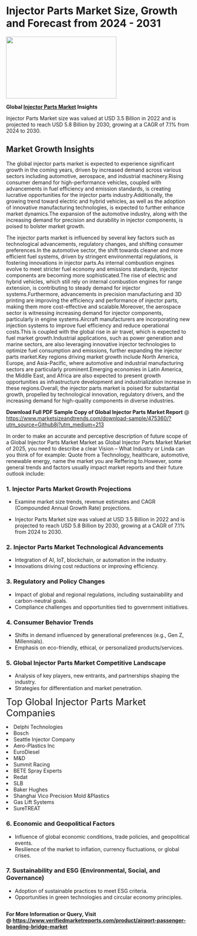 <H1>Injector Parts Market Size, Growth and Forecast from 2024 - 2031</H1><img class="aligncenter size-medium wp-image-584254" src="https://thirdeyenews.in/wp-content/uploads/2024/09/Global-Market-Research-300x168.jpeg" alt="" width="300" height="168" /><p><strong>Global&nbsp;<a href="https://www.marketsizeandtrends.com/download-sample/475360/?utm_source=Github8j?utm_medium=213">Injector Parts Market</a> Insights</strong></p><p>Injector Parts Market size was valued at USD 3.5 Billion in 2022 and is projected to reach USD 5.8 Billion by 2030, growing at a CAGR of 7.1% from 2024 to 2030.</p><p><h2>Market Growth Insights</h2> <p>The global injector parts market is expected to experience significant growth in the coming years, driven by increased demand across various sectors including automotive, aerospace, and industrial machinery.Rising consumer demand for high-performance vehicles, coupled with advancements in fuel efficiency and emission standards, is creating lucrative opportunities for the injector parts industry.Additionally, the growing trend toward electric and hybrid vehicles, as well as the adoption of innovative manufacturing technologies, is expected to further enhance market dynamics.The expansion of the automotive industry, along with the increasing demand for precision and durability in injector components, is poised to bolster market growth.</p> <p>The injector parts market is influenced by several key factors such as technological advancements, regulatory changes, and shifting consumer preferences.In the automotive sector, the shift towards cleaner and more efficient fuel systems, driven by stringent environmental regulations, is fostering innovations in injector parts.As internal combustion engines evolve to meet stricter fuel economy and emissions standards, injector components are becoming more sophisticated.The rise of electric and hybrid vehicles, which still rely on internal combustion engines for range extension, is contributing to steady demand for injector systems.Furthermore, advancements in precision manufacturing and 3D printing are improving the efficiency and performance of injector parts, making them more cost-effective and scalable.Moreover, the aerospace sector is witnessing increasing demand for injector components, particularly in engine systems.Aircraft manufacturers are incorporating new injection systems to improve fuel efficiency and reduce operational costs.This is coupled with the global rise in air travel, which is expected to fuel market growth.Industrial applications, such as power generation and marine sectors, are also leveraging innovative injector technologies to optimize fuel consumption and emissions, further expanding the injector parts market.Key regions driving market growth include North America, Europe, and Asia-Pacific, where automotive and industrial manufacturing sectors are particularly prominent.Emerging economies in Latin America, the Middle East, and Africa are also expected to present growth opportunities as infrastructure development and industrialization increase in these regions.Overall, the injector parts market is poised for substantial growth, propelled by technological innovation, regulatory drivers, and the increasing demand for high-quality components in diverse industries.</p> <p><span class=""><strong>Download Full PDF Sample Copy of Global Injector Parts Market Report</strong> @ <a href="https://www.marketsizeandtrends.com/download-sample/475360/?utm_source=Github8j?utm_medium=213" target="_blank">https://www.marketsizeandtrends.com/download-sample/475360/?utm_source=Github8j?utm_medium=213</a></span></p><p>In order to make an accurate and perceptive description of future scope of a Global&nbsp;Injector Parts Market Market as Global&nbsp;Injector Parts Market Market of 2025, you need to describe a clear Vision &ndash; What Industry or Linda can you think of for example: Quote from a Technology, healthcare, automotive, renewable energy, name the market you are Reffering to.However, some general trends and factors usually impact market reports and their future outlook include:</p><h3>1.&nbsp;<strong>Injector Parts Market Growth Projections</strong></h3><ul><li>Examine market size trends, revenue estimates and CAGR (Compounded Annual Growth Rate) projections.</li><li><p>Injector Parts Market size was valued at USD 3.5 Billion in 2022 and is projected to reach USD 5.8 Billion by 2030, growing at a CAGR of 7.1% from 2024 to 2030.</p></li></ul><h3>2.&nbsp;<strong>Injector Parts Market Technological Advancements</strong></h3><ul><li>Integration of AI, IoT, blockchain, or automation in the industry.</li><li>Innovations driving cost reductions or improving efficiency.</li></ul><h3>3.&nbsp;<strong>Regulatory and Policy Changes</strong></h3><ul><li>Impact of global and regional regulations, including sustainability and carbon-neutral goals.</li><li>Compliance challenges and opportunities tied to government initiatives.</li></ul><h3>4.&nbsp;<strong>Consumer Behavior Trends</strong></h3><ul><li>Shifts in demand influenced by generational preferences (e.g., Gen Z, Millennials).</li><li>Emphasis on eco-friendly, ethical, or personalized products/services.</li></ul><h3>5.&nbsp;<strong>Global Injector Parts Market Competitive Landscape</strong></h3><ul><li>Analysis of key players, new entrants, and partnerships shaping the industry.</li><li>Strategies for differentiation and market penetration.</li></ul><p data-pm-slice="1 1 []"><span style="color: inherit; font-family: inherit; font-size: 25px;">Top Global Injector Parts Market Companies</span></p><div class="" data-test-id=""><p><li>Delphi Technologies</li><li> Bosch</li><li> Seattle Injector Company</li><li> Aero-Plastics Inc</li><li> EuroDiesel</li><li> M&D</li><li> Summit Racing</li><li> BETE Spray Experts</li><li> Redat</li><li> SLB</li><li> Baker Hughes</li><li> Shanghai Vico Precision Mold &Plastics</li><li> Gas Lift Systems</li><li> SureTREAT</li></p></div><h3>6.&nbsp;<strong>Economic and Geopolitical Factors</strong></h3><ul><li>Influence of global economic conditions, trade policies, and geopolitical events.</li><li>Resilience of the market to inflation, currency fluctuations, or global crises.</li></ul><h3>7.&nbsp;<strong>Sustainability and ESG (Environmental, Social, and Governance)</strong></h3><ul><li>Adoption of sustainable practices to meet ESG criteria.</li><li>Opportunities in green technologies and circular economy principles.</li></ul><h2><strong style="font-size: 14px;">For More Information or Query, Visit @&nbsp;</strong><a style="background-color: #ffffff; font-size: 14px;" href="https://www.marketsizeandtrends.com/report/injector-parts-market/" target="_blank">https://www.verifiedmarketreports.com/product/airport-passenger-boarding-bridge-market</a></h2>